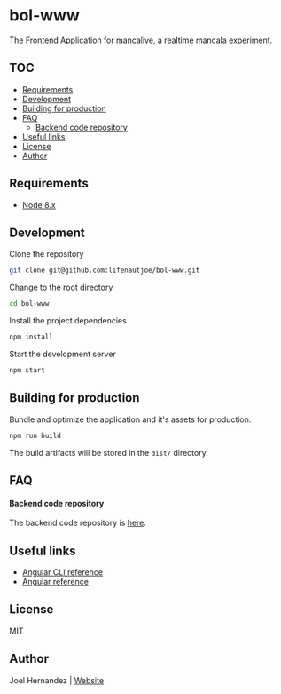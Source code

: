 # bol-www

The Frontend Application for [mancalive](https://secure-cliffs-35079.herokuapp.com/auth), a realtime mancala experiment.

## TOC
- [Requirements](#requirements)
- [Development](#development)
- [Building for production](#building-for-production)
- [FAQ](#faq)
  * [Backend code repository](#backend-code-repository)
- [Useful links](#useful-links)
- [License](#license)
- [Author](#author)

## Requirements

* [Node 8.x](https://nodejs.org/en/)

## Development

Clone the repository

```sh
git clone git@github.com:lifenautjoe/bol-www.git
```

Change to the root directory

```sh
cd bol-www
```

Install the project dependencies

```sh
npm install
```

Start the development server

```sh
npm start
```

## Building for production

Bundle and optimize the application and it's assets for production.

```bash
npm run build
```
The build artifacts will be stored in the `dist/` directory.

## FAQ

#### Backend code repository
The backend code repository is [here](https://github.com/lifenautjoe/bol).

## Useful links

* [Angular CLI reference](https://github.com/angular/angular-cli/blob/master/README.md)
* [Angular reference](https://angular.io/docs)

## License

MIT

## Author

Joel Hernandez  | [Website](www.lifenautjoe.com)
